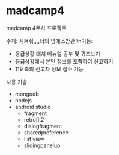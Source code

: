 # madcamp4
madcamp 4주차 프로젝트 

주제: 시켜줘,,,,너의 명예소방관 
\n기능: 
- 응급상황 대처 메뉴얼 공부 및 퀴즈보기
- 응급상황에서 본인 정보를 포함하여 신고하기 
- 119 측의 신고자 정보 접수 가능 

사용 기술 
- mongodb 
- nodejs 
- android studio 
  - fragment 
  - retrofit2 
  - dialogfragment
  - sharedpreference
  - list view 
  - slidingpanelup
